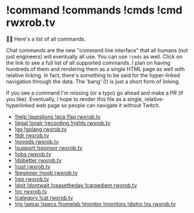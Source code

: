 # !command !commands !cmds !cmd rwxrob.tv

🤔💭 Here's a list of all commands.

Chat commands are the new "command line interface" that all humans (not just engineers) will eventually all use. You can use `!cmds` as well. Click on the link to see a full list of all supported commands. I plan on having hundreds of them and rendering them as a single HTML page as well with relative linking. In fact, there's something to be said for the hyper-linked navigation through the data. The 'bang' (!) is just a short form of linking.

If you see a command I'm missing (or a typo) go ahead and make a PR (if you like). Eventually, I hope to render this file as a single, relative-hyperlinked web page so people can navigate it without Twitch.

* [!help !questions !qca !faq rwxrob.tv](../1951)
* [!legal !onair !recording !rights rwxrob.tv](../1940)
* [!go !golang rwxrob.tv](../1936)
* [!tldr rwxrob.tv](../1920)
* [!novods rwxrob.tv](../1914)
* [!support !sponsor rwxrob.tv](../1942)
* [!jobs rwxrob.tv](../1943)
* [!dobetter rwxrob.tv](../1944)
* [!rust rwxrob.tv](../1945)
* [!beginner !noob rwxrob.tv](../1946)
* [!rep rwxrob.tv](../1949)
* [!doit !dontwait !ceasetheday !carpediem rwxrob.tv](../1952)
* [!irc rwxrob.tv](../1953)
* [!category !cat rwxrob.tv](../1954)
* [!rig !setup !specs !homelab !monitor !monitors !distro !os rwxrob.tv](../976)
